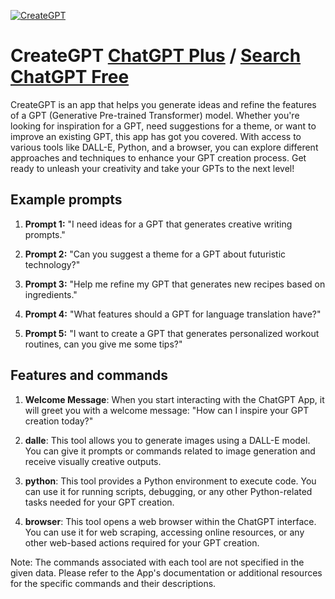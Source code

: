 
[![CreateGPT](https://files.oaiusercontent.com/file-3CrfzhIu9UPrvJz9ycmBy83Q?se=2123-10-17T06%3A48%3A00Z&sp=r&sv=2021-08-06&sr=b&rscc=max-age%3D31536000%2C%20immutable&rscd=attachment%3B%20filename%3D%25E5%258A%25A0%25E5%258F%25B71%2520%25284%2529.png&sig=5WiqVoV7byTwne24wgDQMJUTZ1RIsLdCe5JUhMKLw3A%3D)](https://chat.openai.com/g/g-QdsI8pFuy-creategpt)

# CreateGPT [ChatGPT Plus](https://chat.openai.com/g/g-QdsI8pFuy-creategpt) / [Search ChatGPT Free](https://gptcall.net/index.html#/?search=CreateGPT)

CreateGPT is an app that helps you generate ideas and refine the features of a GPT (Generative Pre-trained Transformer) model. Whether you're looking for inspiration for a GPT, need suggestions for a theme, or want to improve an existing GPT, this app has got you covered. With access to various tools like DALL-E, Python, and a browser, you can explore different approaches and techniques to enhance your GPT creation process. Get ready to unleash your creativity and take your GPTs to the next level!

## Example prompts

1. **Prompt 1:** "I need ideas for a GPT that generates creative writing prompts."

2. **Prompt 2:** "Can you suggest a theme for a GPT about futuristic technology?"

3. **Prompt 3:** "Help me refine my GPT that generates new recipes based on ingredients."

4. **Prompt 4:** "What features should a GPT for language translation have?"

5. **Prompt 5:** "I want to create a GPT that generates personalized workout routines, can you give me some tips?"

## Features and commands

1. **Welcome Message**: When you start interacting with the ChatGPT App, it will greet you with a welcome message: "How can I inspire your GPT creation today?"

2. **dalle**: This tool allows you to generate images using a DALL-E model. You can give it prompts or commands related to image generation and receive visually creative outputs.

3. **python**: This tool provides a Python environment to execute code. You can use it for running scripts, debugging, or any other Python-related tasks needed for your GPT creation.

4. **browser**: This tool opens a web browser within the ChatGPT interface. You can use it for web scraping, accessing online resources, or any other web-based actions required for your GPT creation.

Note: The commands associated with each tool are not specified in the given data. Please refer to the App's documentation or additional resources for the specific commands and their descriptions.


